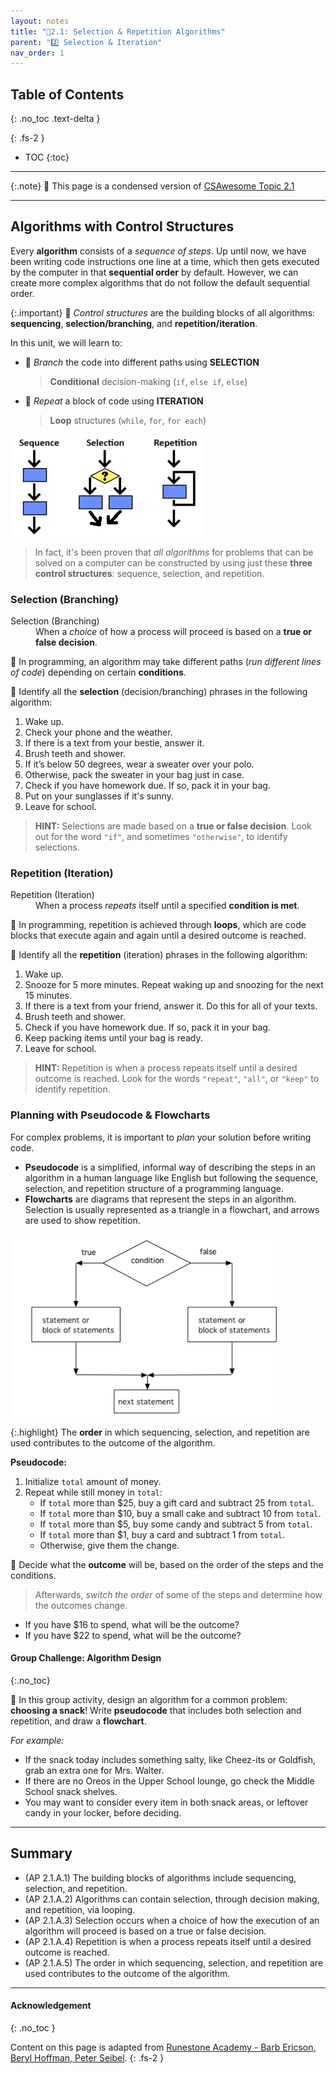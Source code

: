 ```yaml
---
layout: notes
title: "📓2.1: Selection & Repetition Algorithms" 
parent: "2️⃣ Selection & Iteration"
nav_order: 1
---
```


## Table of Contents
{: .no_toc .text-delta }

{: .fs-2 }
- TOC
{:toc}

---

{:.note}
📖 This page is a condensed version of [CSAwesome Topic 2.1](https://runestone.academy/ns/books/published/csawesome2/topic-2-1-algorithms.html) 

---

## Algorithms with Control Structures

Every **algorithm** consists of a _sequence of steps_. Up until now, we have been writing code instructions one line at a time, which then gets executed by the computer in that **sequential order** by default. However, we can create more complex algorithms that do not follow the default sequential order. 

{:.important}
🧱 _Control structures_ are the building blocks of all algorithms: **sequencing**, **selection/branching**, and **repetition/iteration**. 

In this unit, we will learn to:
* 🔀 _Branch_ the code into different paths using **SELECTION**
  > **Conditional** decision-making (`if`, `else if`, `else`)
* 🔁 _Repeat_ a block of code using **ITERATION**
  > **Loop** structures (`while`, `for`, `for each`) 

![image-small](Figures/algorithms.png)
> In fact, it's been proven that _all algorithms_ for problems that can be solved on a computer can be constructed by using just these **three control structures**: sequence, selection, and repetition.

### Selection (Branching)

<html>
  <dl>
    <dt>Selection (Branching)</dt>
    <dd>When a <em>choice</em> of how a process will proceed is based on a <strong>true or false decision</strong>.</dd>
  </dl>
</html>

🔀 In programming, an algorithm may take different paths (_run different lines of code_) depending on certain **conditions**. 

<div class="task" markdown="block">

🔎 Identify all the **selection** (decision/branching) phrases in the following algorithm:

1. Wake up.
3. Check your phone and the weather.
4. If there is a text from your bestie, answer it.
5. Brush teeth and shower.
6. If it’s below 50 degrees, wear a sweater over your polo.
7. Otherwise, pack the sweater in your bag just in case. 
8. Check if you have homework due. If so, pack it in your bag.
9. Put on your sunglasses if it's sunny.
10. Leave for school.

</div>

> **HINT:** Selections are made based on a **true or false decision**. Look out for the word `"if"`, and sometimes `"otherwise"`, to identify selections.

### Repetition (Iteration)

<html>
  <dl>
    <dt>Repetition (Iteration)</dt>
    <dd>When a process <em>repeats</em> itself until a specified <strong>condition is met</strong>.</dd>
  </dl>
</html>

🔁 In programming, repetition is achieved through **loops**, which are code blocks that execute again and again until a desired outcome is reached. 

<div class="task" markdown="block">

🔎 Identify all the **repetition** (iteration) phrases in the following algorithm:

1. Wake up.
2. Snooze for 5 more minutes. Repeat waking up and snoozing for the next 15 minutes.
3. If there is a text from your friend, answer it. Do this for all of your texts.
4. Brush teeth and shower.
6. Check if you have homework due. If so, pack it in your bag.
7. Keep packing items until your bag is ready.
8. Leave for school.

</div>

> **HINT:** Repetition is when a process repeats itself until a desired outcome is reached. Look for the words `"repeat"`, `"all"`, or `"keep"` to identify repetition.

### Planning with Pseudocode & Flowcharts

For complex problems, it is important to _plan_ your solution before writing code. 

* **Pseudocode** is a simplified, informal way of describing the steps in an algorithm in a human language like English but following the sequence, selection, and repetition structure of a programming language. 
* **Flowcharts** are diagrams that represent the steps in an algorithm. Selection is usually represented as a triangle in a flowchart, and arrows are used to show repetition. 

![image-small](Figures/Condition-two.png)

{:.highlight}
The **order** in which sequencing, selection, and repetition are used contributes to the outcome of the algorithm. 

<div class="task" markdown="block">

**Pseudocode:**
1. Initialize `total` amount of money.
2. Repeat while still money in `total`:
   - If `total` more than $25, buy a gift card and subtract 25 from `total`.
   - If `total` more than $10, buy a small cake and subtract 10 from `total`.
   - If `total` more than $5, buy some candy and subtract 5 from `total`.
   - If `total` more than $1, buy a card and subtract 1 from `total`.
   - Otherwise, give them the change.

💬 Decide what the **outcome** will be, based on the order of the steps and the conditions.
  > Afterwards, _switch the order_ of some of the steps and determine how the outcomes change.
- If you have $16 to spend, what will be the outcome?
- If you have $22 to spend, what will be the outcome?

</div>

#### Group Challenge: Algorithm Design
{:.no_toc}

<div class="task" markdown="block">

🍫 In this group activity, design an algorithm for a common problem: **choosing a snack**! Write **pseudocode** that includes both selection and repetition, and draw a **flowchart**.

_For example:_
- If the snack today includes something salty, like Cheez-its or Goldfish, grab an extra one for Mrs. Walter. 
- If there are no Oreos in the Upper School lounge, go check the Middle School snack shelves. 
- You may want to consider every item in both snack areas, or leftover candy in your locker, before deciding.

</div>

---

## Summary

- (AP 2.1.A.1) The building blocks of algorithms include sequencing, selection, and repetition.
- (AP 2.1.A.2) Algorithms can contain selection, through decision making, and repetition, via looping.
- (AP 2.1.A.3) Selection occurs when a choice of how the execution of an algorithm will proceed is based on a true or false decision.
- (AP 2.1.A.4) Repetition is when a process repeats itself until a desired outcome is reached.
- (AP 2.1.A.5) The order in which sequencing, selection, and repetition are used contributes to the outcome of the algorithm.


---

#### Acknowledgement
{: .no_toc }

Content on this page is adapted from [Runestone Academy - Barb Ericson, Beryl Hoffman, Peter Seibel](https://runestone.academy/ns/books/published/csawesome2/csawesome2.html).
{: .fs-2 }
